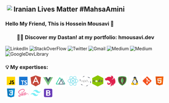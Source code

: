 <!--**hossein13m/hossein13m** is a ✨ _special_ ✨ repository because its `README.md` (this file) appears on your GitHub profile.

Here are some ideas to get you started:
- 🔭 I’m currently working on ...
- 🌱 I’m currently learning ...
- 👯 I’m looking to collaborate on ...
- 🤔 I’m looking for help with ...
- 💬 Ask me about ...7
- 📫 How to reach me: ...
- 😄 Pronouns: ...
- ⚡ Fun fact: ...
-->

<div>
    <img align="left" hspace="5" src="https://github-readme-stats.vercel.app/api?username=hossein13m&count_private=true&show_icons=true&theme=dark&include_all_commits=true&hide_rank=true"/>
    <h2>Iranian Lives Matter
      <a style="text-decoration: none !important;" href="https://twitter.com/search?q=%23mahsaAmini" target="blank">
        #MahsaAmini
      </a>
    </h2>
  <h3>Hello My Friend, This is Hossein Mousavi 👋</h3>
  <h3 style="text-align: center">
   👨‍💻 Discover my
    <a style="text-decoration: none !important;" href="https://en.wikipedia.org/wiki/Dastan" target="blank">
      <span>Dastan!</span>
    </a>
    at my portfolio:
    <a style="text-decoration: none !important;"   href="https://hmousavi.dev/" target="_blank">
      <span> hmousavi.dev </span>
    </a>
  </h3>
</div>

<!-- <h3>🕵🏻 Reach out to me: </h3>  -->
<div>
    <a style="text-decoration: none !important" href="https://www.linkedin.com/in/hossein13m" target="_blank">
        <img src="https://img.shields.io/badge/LinkedIn-0077B5?style=for-the-badge&logo=linkedin&logoColor=white" height="25px" alt="LinkedIn"/>
    </a>
<!--     <a style="text-decoration: none !important" href="https://github.com/hossein13m/" target="_blank">
        <img src="https://img.shields.io/badge/GitHub-100000?style=for-the-badge&logo=github&logoColor=white" height="25px" alt="GitHub"/>
    </a> -->
    <a style="text-decoration: none !important" href="https://stackoverflow.com/users/10341207/hossein-mousavi" target="_blank">
        <img src="https://img.shields.io/badge/Stack_Overflow-D64A17?style=for-the-badge&logo=stack-overflow&logoColor=white" height="25px" alt="StackOverFlow"/>
    </a>
    <a style="text-decoration: none !important" href="https://twitter.com/hossein13m" target="_blank">
        <img src="https://img.shields.io/badge/Twitter-1DA1F2?style=for-the-badge&logo=twitter&logoColor=white" height="25px" alt="Twitter"/>
    </a>
    <a style="text-decoration: none !important" href="mailto:dev.hosseinmousavi@gmail.com" target="_blank">
        <img src="https://img.shields.io/badge/Gmail-D14836?style=for-the-badge&logo=gmail&logoColor=white" height="25px" alt="Gmail"/>
    </a>
    <a style="text-decoration: none !important" href="https://medium.com/@hossein13m" target="_blank">
        <img src="https://img.shields.io/badge/Medium-12100E?style=for-the-badge&logo=medium&logoColor=white" height="25px" alt="Medium"/>
    </a>
    <a style="text-decoration: none !important" href="https://open.spotify.com/episode/5BoFoH3WNYU5khCOCqtogz?si=FZyWIcijSzK6QUocPujjsw" target="_blank">
        <img src="https://img.shields.io/badge/Spotify-1ED760?&style=for-the-badge&logo=spotify&logoColor=white" height="25px" alt="Medium"/>
    </a>
    <a style="text-decoration: none !important" href="https://devlibrary.withgoogle.com/authors/hossein13m" target="_blank">
        <img src="https://img.shields.io/badge/Google Dev Library-4285F4?style=for-the-badge&logo=google&logoColor=white" height="25px" alt="GoogleDevLibrary"/>
    </a>
</div>

<h3>💡 My expertises: </h3>
  <div>
        <img src="./assets/javascript.png" alt="js"/>
        <img src="./assets/typescript.png" alt="ts"/>
        <img src="./assets/angular.png" alt="angular"/>
        <img src="./assets/vue-js.png" alt="vue"/>
        <img src="./assets/nuxtJS.png" alt="nuxtJS"/>
        <img src="./assets/react.png" alt="react"/>
        <img src="./assets/nextJS.png" alt="nextJS"/>
        <img src="./assets/nodeJS.png" alt="nodejs"/>
        <img src="./assets/nestJS.png" alt="nestJS"/>
        <img src="./assets/mongodb.png" alt="mongodb"/>
        <img src="./assets/linux.png" alt="linux"/>
        <img src="./assets/git.png" alt="git"/>
        <img src="./assets/html-5.png" alt="html"/>
        <img src="./assets/css3.png" alt="css"/>
        <img src="./assets/sass.png" alt="sass"/>
        <img src="assets/tailwindCss.png" alt="tailwindCss"/>
        <img src="./assets/bootstrap.png" alt="bootstrap"/>
    
<!--  image credit: https://icons8.com/  -->
  </div>
    

  
